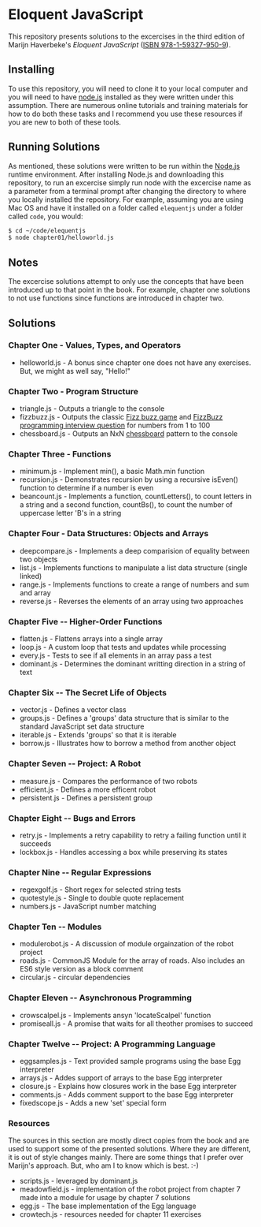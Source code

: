 # Eloquent JavaScript

This repository presents solutions to the excercises in the third edition of Marijn Haverbeke's *Eloquent JavaScript* ([ISBN 978-1-59327-950-9](https://read.amazon.com/kp/embed?asin=B07C96Q217&preview=newtab&linkCode=kpe&ref_=cm_sw_r_kb_dp_fxZ.EbDN7B1DB)).

## Installing

To use this repository, you will need to clone it to your local computer and you will need to have [node.js](nodejs.org) installed as they were written under this assumption.  There are numerous online tutorials and training materials for how to do both these tasks and I recommend you use these resources if you are new to both of these tools.

## Running Solutions

As mentioned, these solutions were written to be run within the [Node.js](nodejs.org) runtime environment. After installing Node.js and downloading this repository, to run an excercise simply run node with the excercise name as a parameter from a terminal prompt after changing the directory to where you locally installed the repository.  For example, assuming you are using Mac OS and have it installed on a folder called `elequentjs` under a folder called `code`, you would:

````bash
$ cd ~/code/elequentjs
$ node chapter01/helloworld.js 
````

## Notes

The excercise solutions attempt to only use the concepts that have been introduced up to that
point in the book.  For example, chapter one solutions to not use functions since functions
are introduced in chapter two.

## Solutions

### Chapter One - Values, Types, and Operators

* helloworld.js - A bonus since chapter one does not have any exercises. But, we might as well say, "Hello!"

### Chapter Two - Program Structure

* triangle.js - Outputs a triangle to the console
* fizzbuzz.js - Outputs the classic [Fizz buzz game](https://en.wikipedia.org/wiki/Fizz_buzz) and [FizzBuzz programming interview question](https://blog.codinghorror.com/why-cant-programmers-program/) for numbers from 1 to 100
* chessboard.js - Outputs an NxN [chessboard](https://en.wikipedia.org/wiki/Chessboard) pattern to the console

### Chapter Three - Functions

* minimum.js - Implement min(), a basic Math.min function
* recursion.js - Demonstrates recursion by using a recursive isEven() function to determine if a number is even
* beancount.js - Implements a function, countLetters(), to count letters in a string and a second function, countBs(), to count the number of uppercase letter 'B's in a string

### Chapter Four - Data Structures: Objects and Arrays

* deepcompare.js - Implements a deep comparision of equality between two objects
* list.js - Implements functions to manipulate a list data structure (single linked)
* range.js - Implements functions to create a range of numbers and sum and array
* reverse.js - Reverses the elements of an array using two approaches

### Chapter Five -- Higher-Order Functions

* flatten.js - Flattens arrays into a single array
* loop.js - A custom loop that tests and updates while processing
* every.js - Tests to see if all elements in an array pass a test
* dominant.js - Determines the dominant writting direction in a string of text

### Chapter Six -- The Secret Life of Objects

* vector.js - Defines a vector class
* groups.js - Defines a 'groups' data structure that is similar to the standard JavaScript set data structure
* iterable.js - Extends 'groups' so that it is iterable
* borrow.js - Illustrates how to borrow a method from another object

### Chapter Seven -- Project: A Robot

* measure.js - Compares the performance of two robots
* efficient.js - Defines a more efficent robot
* persistent.js - Defines a persistent group

### Chapter Eight -- Bugs and Errors

* retry.js - Implements a retry capability to retry a failing function until it succeeds
* lockbox.js - Handles accessing a box while preserving its states

### Chapter Nine -- Regular Expressions

* regexgolf.js - Short regex for selected string tests
* quotestyle.js - Single to double quote replacement
* numbers.js - JavaScript number matching

### Chapter Ten -- Modules

* modulerobot.js - A discussion of module orgainzation of the robot project
* roads.js - CommonJS Module for the array of roads.  Also includes an ES6 style version as a block comment
* circular.js - circular dependencies

### Chapter Eleven -- Asynchronous Programming

* crowscalpel.js - Implements ansyn 'locateScalpel' function
* promiseall.js - A promise that waits for all theother promises to succeed

### Chapter Twelve -- Project: A Programming Language

* eggsamples.js - Text provided sample programs using the base Egg interpreter
* arrays.js - Addes support of arrays to the base Egg interpreter
* closure.js - Explains how closures work in the base Egg interpreter
* comments.js - Adds comment support to the base Egg interpreter
* fixedscope.js - Adds a new 'set' special form

### Resources

The sources in this section are mostly direct copies from the book and are used
to support some of the presented solutions. Where they are different, it is out
of style changes mainly.  There are some things that I prefer over Marijn's
approach. But, who am I to know which is best.  :-)

* scripts.js - leveraged by dominant.js
* meadowfield.js - implementation of the robot project from chapter 7 made into a module for usage by chapter 7 solutions
* egg.js - The base implementation of the Egg language
* crowtech.js - resources needed for chapter 11 exercises